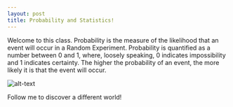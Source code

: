 ```yaml
---
layout: post
title: Probability and Statistics!
---
```


Welcome to this class.
Probability is the measure of the likelihood that an event will occur in a Random Experiment. Probability is quantified as a number between 0 and 1, where, loosely speaking, 0 indicates impossibility and 1 indicates certainty. The higher the probability of an event, the more likely it is that the event will occur.

![alt-text]( https://brand.ubc.ca/files/2018/09/1FullLogo_ex_768.png)

Follow me to discover a different world!
